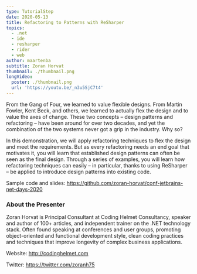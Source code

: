```yaml
---
type: TutorialStep
date: 2020-05-13
title: Refactoring to Patterns with ReSharper
topics:
  - .net
  - ide
  - resharper
  - rider
  - web
author: maartenba
subtitle: Zoran Horvat
thumbnail: ./thumbnail.png
longVideo:
  poster: ./thumbnail.png
  url: 'https://youtu.be/_n3u5SjC7t4'
---
```


From the Gang of Four, we learned to value flexible designs. From Martin Fowler, Kent Beck, and others, we learned to actually flex the design and to value the axes of change. These two concepts – design patterns and refactoring – have been around for over two decades, and yet the combination of the two systems never got a grip in the industry. Why so? 

In this demonstration, we will apply refactoring techniques to flex the design and meet the requirements. But as every refactoring needs an end goal that motivates it, you will learn that established design patterns can often be seen as the final design. Through a series of examples, you will learn how refactoring techniques can easily – in particular, thanks to using ReSharper – be applied to introduce design patterns into existing code. 

Sample code and slides: https://github.com/zoran-horvat/conf-jetbrains-net-days-2020

### About the Presenter

Zoran Horvat is Principal Consultant at Coding Helmet Consultancy, speaker and author of 100+ articles, and independent trainer on the .NET technology stack. Often found speaking at conferences and user groups, promoting object-oriented and functional development style, clean coding practices and techniques that improve longevity of complex business applications.

Website: http://codinghelmet.com

Twitter: https://twitter.com/zoranh75
